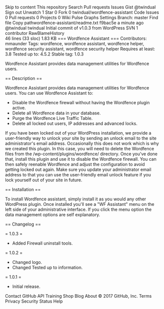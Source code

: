 Skip to content
This repository
Search
Pull requests
Issues
Gist
 @twindual
 Sign out
 Unwatch 1
  Star 0
  Fork 0 twindual/wordfence-assistant
 Code  Issues 0  Pull requests 0  Projects 0  Wiki  Pulse  Graphs  Settings
Branch: master Find file Copy pathwordfence-assistant/readme.txt
f9bac5e  a minute ago
@twindual twindual Initial commit of v1.0.3 from WordPress SVN
1 contributor
RawBlameHistory     
46 lines (33 sloc)  1.83 KB
=== Wordfence Assistant ===
Contributors: mmaunder
Tags: wordfence, wordfence assistant, wordfence helper, wordfence security assistant, wordfence security helper 
Requires at least: 3.8
Tested up to: 4.5.2
Stable tag: 1.0.3

Wordfence Assistant provides data management utilities for Wordfence users.  

== Description ==

Wordfence Assistant provides data management utilities for Wordfence users. 
You can use Wordfence Assistant to:

* Disable the Wordfence firewall without having the Wordfence plugin active.
* Delete all Wordfence data in your database.
* Purge the Wordfence Live Traffic Table.
* Delete all locked out users, IP addresses and advanced locks.

If you have been locked out of your WordPress installation, we provide a user-friendly way to unlock
your site by sending an unlock email to the site administrator's email address. Occasionally this does
not work which is why we created this plugin. In this case, you will need to delete the Wordfence files
from the /wp-content/plugins/wordfence/ directory. Once you've done that, install this plugin and 
use it to disable the Wordfence firewall. You can then safely reenable Wordfence and adjust the configuration
to avoid getting locked out again. Make sure you update your administrator email address to that you 
can use the user-friendly email unlock feature if you lock yourself out of your site in future. 

== Installation ==

To install Wordfence assistant, simply install it as you would any other WordPress plugin.
Once installed you'll see a "WF Assistant" menu on the left side of your administrative interface.
If you click the menu option the data management options are self explanatory. 

== Changelog ==

= 1.0.3 =
* Added Firewall uninstall tools.

= 1.0.2 =
* Changed logo.
* Changed Tested up to information.

= 1.0.1 =
* Initial release.

Contact GitHub API Training Shop Blog About
© 2017 GitHub, Inc. Terms Privacy Security Status Help
